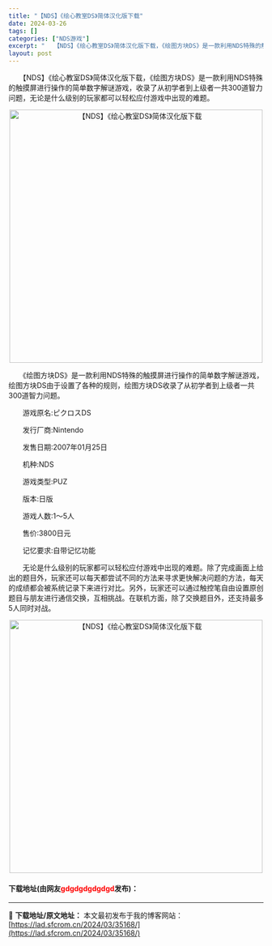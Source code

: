 ```yaml
---
title: "【NDS】《绘心教室DS》简体汉化版下载"
date: 2024-03-26
tags: []
categories: ["NDS游戏"]
excerpt: "　　【NDS】《绘心教室DS》简体汉化版下载，《绘图方块DS》是一款利用NDS特殊的触摸屏进行操作的简单数字解谜游戏，收录了从初学者到上级者一共300道智力问题，无论是什么级别的玩家都可以轻松应付游戏中出现的难题。 　　《绘图方块DS》是一款利用NDS特殊的触摸屏进行操作的简单数字解谜游戏，绘图方块&hellip;"
layout: post
---
```


 <p>　　【NDS】《绘心教室DS》简体汉化版下载，《绘图方块DS》是一款利用NDS特殊的触摸屏进行操作的简单数字解谜游戏，收录了从初学者到上级者一共300道智力问题，无论是什么级别的玩家都可以轻松应付游戏中出现的难题。</p> <p align="center"><img align="" border="0" src="https://lad.sfcrom.cn/wp-content/uploads/2024/03/20240326_66022b0190c52.jpg" width="500" alt="【NDS】《绘心教室DS》简体汉化版下载" /></p> <p>　　《绘图方块DS》是一款利用NDS特殊的触摸屏进行操作的简单数字解谜游戏，绘图方块DS由于设置了各种的规则，绘图方块DS收录了从初学者到上级者一共300道智力问题。</p> <p>　　游戏原名:ピクロスDS</p> <p>　　发行厂商:Nintendo</p> <p>　　发售日期:2007年01月25日</p> <p>　　机种:NDS</p> <p>　　游戏类型:PUZ</p> <p>　　版本:日版</p> <p>　　游戏人数:1～5人</p> <p>　　售价:3800日元</p> <p>　　记忆要求:自带记忆功能</p> <p>　　无论是什么级别的玩家都可以轻松应付游戏中出现的难题。除了完成画面上给出的题目外，玩家还可以每天都尝试不同的方法来寻求更快解决问题的方法，每天的成绩都会被系统记录下来进行对比。另外，玩家还可以通过触控笔自由设置原创题目与朋友进行通信交换，互相挑战。在联机方面，除了交换题目外，还支持最多5人同时对战。</p> <p align="center"><img align="" border="0" src="https://lad.sfcrom.cn/wp-content/uploads/2024/03/20240326_66022b01e4ab4.jpg" width="500" alt="【NDS】《绘心教室DS》简体汉化版下载" /></p> <p><h4>下载地址(由网友<font color="red">gdgdgdgdgdgd</font>发布)：</h4></p> 

---
📖 **下载地址/原文地址：** 本文最初发布于我的博客网站：[https://lad.sfcrom.cn/2024/03/35168/](https://lad.sfcrom.cn/2024/03/35168/)
